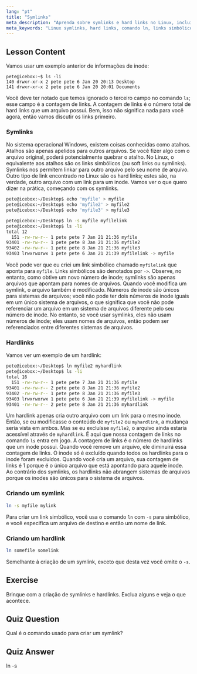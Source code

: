 ```yaml
---
lang: "pt"
title: "Symlinks"
meta_description: "Aprenda sobre symlinks e hard links no Linux, incluindo como criá-los e gerenciá-los. Entenda suas diferenças e casos de uso com este guia para iniciantes."
meta_keywords: "Linux symlinks, hard links, comando ln, links simbólicos, sistema de arquivos Linux, tutorial Linux, Linux para iniciantes"
---
```


## Lesson Content

Vamos usar um exemplo anterior de informações de inode:

```plaintext
pete@icebox:~$ ls -li
140 drwxr-xr-x 2 pete pete 6 Jan 20 20:13 Desktop
141 drwxr-xr-x 2 pete pete 6 Jan 20 20:01 Documents
```

Você deve ter notado que temos ignorado o terceiro campo no comando `ls`; esse campo é a contagem de links. A contagem de links é o número total de hard links que um arquivo possui. Bem, isso não significa nada para você agora, então vamos discutir os links primeiro.

### Symlinks

No sistema operacional Windows, existem coisas conhecidas como atalhos. Atalhos são apenas apelidos para outros arquivos. Se você fizer algo com o arquivo original, poderá potencialmente quebrar o atalho. No Linux, o equivalente aos atalhos são os links simbólicos (ou soft links ou symlinks). Symlinks nos permitem linkar para outro arquivo pelo seu nome de arquivo. Outro tipo de link encontrado no Linux são os hard links; estes são, na verdade, outro arquivo com um link para um inode. Vamos ver o que quero dizer na prática, começando com os symlinks.

```bash
pete@icebox:~/Desktop$ echo 'myfile' > myfile
pete@icebox:~/Desktop$ echo 'myfile2' > myfile2
pete@icebox:~/Desktop$ echo 'myfile3' > myfile3

pete@icebox:~/Desktop$ ln -s myfile myfilelink
pete@icebox:~/Desktop$ ls -li
total 12
  151 -rw-rw-r-- 1 pete pete 7 Jan 21 21:36 myfile
93401 -rw-rw-r-- 1 pete pete 8 Jan 21 21:36 myfile2
93402 -rw-rw-r-- 1 pete pete 8 Jan 21 21:36 myfile3
93403 lrwxrwxrwx 1 pete pete 6 Jan 21 21:39 myfilelink -> myfile
```

Você pode ver que eu criei um link simbólico chamado `myfilelink` que aponta para `myfile`. Links simbólicos são denotados por `->`. Observe, no entanto, como obtive um novo número de inode; symlinks são apenas arquivos que apontam para nomes de arquivos. Quando você modifica um symlink, o arquivo também é modificado. Números de inode são únicos para sistemas de arquivos; você não pode ter dois números de inode iguais em um único sistema de arquivos, o que significa que você não pode referenciar um arquivo em um sistema de arquivos diferente pelo seu número de inode. No entanto, se você usar symlinks, eles não usam números de inode; eles usam nomes de arquivos, então podem ser referenciados entre diferentes sistemas de arquivos.

### Hardlinks

Vamos ver um exemplo de um hardlink:

```bash
pete@icebox:~/Desktop$ ln myfile2 myhardlink
pete@icebox:~/Desktop$ ls -li
total 16
  151 -rw-rw-r-- 1 pete pete 7 Jan 21 21:36 myfile
93401 -rw-rw-r-- 2 pete pete 8 Jan 21 21:36 myfile2
93402 -rw-rw-r-- 1 pete pete 8 Jan 21 21:36 myfile3
93403 lrwxrwxrwx 1 pete pete 6 Jan 21 21:39 myfilelink -> myfile
93401 -rw-rw-r-- 2 pete pete 8 Jan 21 21:36 myhardlink
```

Um hardlink apenas cria outro arquivo com um link para o mesmo inode. Então, se eu modificasse o conteúdo de `myfile2` ou `myhardlink`, a mudança seria vista em ambos. Mas se eu excluísse `myfile2`, o arquivo ainda estaria acessível através de `myhardlink`. É aqui que nossa contagem de links no comando `ls` entra em jogo. A contagem de links é o número de hardlinks que um inode possui. Quando você remove um arquivo, ele diminuirá essa contagem de links. O inode só é excluído quando todos os hardlinks para o inode foram excluídos. Quando você cria um arquivo, sua contagem de links é 1 porque é o único arquivo que está apontando para aquele inode. Ao contrário dos symlinks, os hardlinks não abrangem sistemas de arquivos porque os inodes são únicos para o sistema de arquivos.

### Criando um symlink

```bash
ln -s myfile mylink
```

Para criar um link simbólico, você usa o comando `ln` com `-s` para simbólico, e você especifica um arquivo de destino e então um nome de link.

### Criando um hardlink

```bash
ln somefile somelink
```

Semelhante à criação de um symlink, exceto que desta vez você omite o `-s`.

## Exercise

Brinque com a criação de symlinks e hardlinks. Exclua alguns e veja o que acontece.

## Quiz Question

Qual é o comando usado para criar um symlink?

## Quiz Answer

ln -s
